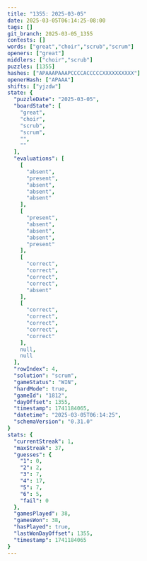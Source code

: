 ```yaml
---
title: "1355: 2025-03-05"
date: 2025-03-05T06:14:25-08:00
tags: []
git_branch: 2025-03-05_1355
contests: []
words: ["great","choir","scrub","scrum"]
openers: ["great"]
middlers: ["choir","scrub"]
puzzles: [1355]
hashes: ["APAAAPAAAPCCCCACCCCCXXXXXXXXXX"]
openerHash: ["APAAA"]
shifts: ["yjzdw"]
state: {
  "puzzleDate": "2025-03-05",
  "boardState": [
    "great",
    "choir",
    "scrub",
    "scrum",
    "",
    ""
  ],
  "evaluations": [
    [
      "absent",
      "present",
      "absent",
      "absent",
      "absent"
    ],
    [
      "present",
      "absent",
      "absent",
      "absent",
      "present"
    ],
    [
      "correct",
      "correct",
      "correct",
      "correct",
      "absent"
    ],
    [
      "correct",
      "correct",
      "correct",
      "correct",
      "correct"
    ],
    null,
    null
  ],
  "rowIndex": 4,
  "solution": "scrum",
  "gameStatus": "WIN",
  "hardMode": true,
  "gameId": "1812",
  "dayOffset": 1355,
  "timestamp": 1741184065,
  "datetime": "2025-03-05T06:14:25",
  "schemaVersion": "0.31.0"
}
stats: {
  "currentStreak": 1,
  "maxStreak": 37,
  "guesses": {
    "1": 0,
    "2": 2,
    "3": 7,
    "4": 17,
    "5": 7,
    "6": 5,
    "fail": 0
  },
  "gamesPlayed": 38,
  "gamesWon": 38,
  "hasPlayed": true,
  "lastWonDayOffset": 1355,
  "timestamp": 1741184065
}
---
```

<!-- more -->
